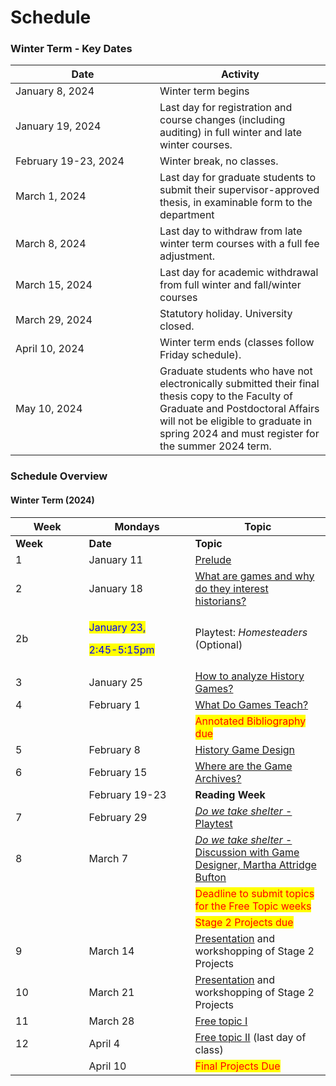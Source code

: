 # Schedule

### Winter Term - Key Dates

<table><thead><tr><th width="215">Date</th><th>Activity</th></tr></thead><tbody><tr><td>January 8, 2024</td><td>Winter term begins</td></tr><tr><td>January 19, 2024 </td><td>Last day for registration and course changes (including auditing) in full winter and late winter courses.</td></tr><tr><td>February 19-23, 2024 </td><td>Winter break, no classes.</td></tr><tr><td>March 1, 2024 </td><td>Last day for graduate students to submit their supervisor-approved thesis, in examinable form to the department</td></tr><tr><td>March 8, 2024 </td><td>Last day to withdraw from late winter term courses with a full fee adjustment.</td></tr><tr><td>March 15, 2024 </td><td>Last day for academic withdrawal from full winter and fall/winter courses</td></tr><tr><td>March 29, 2024 </td><td>Statutory holiday. University closed.</td></tr><tr><td>April 10, 2024 </td><td>Winter term ends (classes follow Friday schedule).</td></tr><tr><td>May 10, 2024 </td><td>Graduate students who have not electronically submitted their final thesis copy to the Faculty of Graduate and Postdoctoral Affairs will not be eligible to graduate in spring 2024 and must register for the summer 2024 term.</td></tr></tbody></table>



### Schedule Overview

#### Winter Term (2024)

<table data-header-hidden><thead><tr><th width="101.59055118110237">Week</th><th width="154">Mondays</th><th>Topic</th></tr></thead><tbody><tr><td><strong>Week</strong></td><td><strong>Date</strong></td><td><strong>Topic</strong></td></tr><tr><td>1</td><td>January 11</td><td><a href="pregame/welcome.md">Prelude</a></td></tr><tr><td>2</td><td>January 18</td><td><a href="fundamentals/what-are-games-and-why-do-they-interest-historians.md">What are games and why do they interest historians?</a></td></tr><tr><td>2b</td><td><p><mark style="color:blue;">January 23,</mark> </p><p><mark style="color:blue;">2:45-5:15pm</mark></p></td><td>Playtest: <em>Homesteaders</em> (Optional)</td></tr><tr><td>3</td><td>January 25</td><td><a href="fundamentals/how-to-analyze-history-games.md">How to analyze History Games?</a></td></tr><tr><td>4</td><td>February 1</td><td><a href="fundamentals/what-do-games-teach.md">What Do Games Teach?</a></td></tr><tr><td></td><td></td><td><mark style="color:red;">Annotated Bibliography due</mark></td></tr><tr><td>5</td><td>February 8</td><td><a href="fundamentals/history-game-design.md">History Game Design</a></td></tr><tr><td>6</td><td>February 15</td><td><a href="fundamentals/where-are-the-game-archives/">Where are the Game Archives?</a></td></tr><tr><td></td><td>February 19-23</td><td><strong>Reading Week</strong></td></tr><tr><td>7</td><td>February 29</td><td><a href="ludic-experiments/do-we-take-shelter-playtest.md"><em>Do we take shelter</em> - Playtest</a></td></tr><tr><td>8</td><td>March 7</td><td><a href="ludic-experiments/do-we-take-shelter-discussion-with-the-game-designer.md"><em>Do we take shelter</em> - Discussion with Game Designer, Martha Attridge Bufton</a></td></tr><tr><td></td><td></td><td><mark style="color:red;">Deadline to submit topics for the Free Topic weeks</mark></td></tr><tr><td></td><td></td><td><mark style="color:red;">Stage 2 Projects due</mark></td></tr><tr><td>9</td><td>March 14</td><td><a href="course-info/syllabus/coursework/reflections/presentation.md">Presentation</a> and workshopping of Stage 2 Projects</td></tr><tr><td>10</td><td>March 21</td><td><a href="course-info/syllabus/coursework/reflections/presentation.md">Presentation</a> and workshopping of Stage 2 Projects</td></tr><tr><td>11</td><td>March 28 </td><td><a href="ludic-experiments/free-topics-i.md">Free topic I</a></td></tr><tr><td>12</td><td>April 4</td><td><a href="ludic-experiments/free-topics-i.md">Free topic II</a>    (last day of class)</td></tr><tr><td></td><td>April 10</td><td><mark style="color:red;">Final Projects Due</mark></td></tr></tbody></table>

